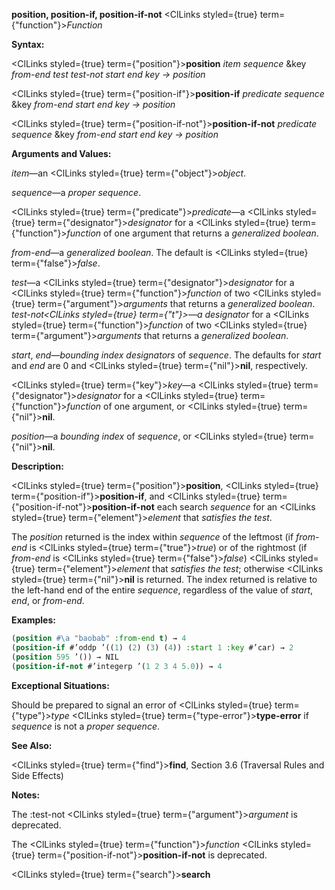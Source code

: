 **position, position-if, position-if-not** <ClLinks styled={true} term={"function"}><i>Function</i></ClLinks> 



**Syntax:** 



<ClLinks styled={true} term={"position"}><b>position</b></ClLinks> *item sequence* &amp;key *from-end test test-not start end key → position* 



<ClLinks styled={true} term={"position-if"}><b>position-if</b></ClLinks> *predicate sequence* &amp;key *from-end start end key → position* 



<ClLinks styled={true} term={"position-if-not"}><b>position-if-not</b></ClLinks> *predicate sequence* &amp;key *from-end start end key → position* 



**Arguments and Values:** 



*item*—an <ClLinks styled={true} term={"object"}><i>object</i></ClLinks>. 



*sequence*—a *proper sequence*. 



<ClLinks styled={true} term={"predicate"}><i>predicate</i></ClLinks>—a <ClLinks styled={true} term={"designator"}><i>designator</i></ClLinks> for a <ClLinks styled={true} term={"function"}><i>function</i></ClLinks> of one argument that returns a *generalized boolean*. 



 



 



*from-end*—a *generalized boolean*. The default is <ClLinks styled={true} term={"false"}><i>false</i></ClLinks>. 



*test*—a <ClLinks styled={true} term={"designator"}><i>designator</i></ClLinks> for a <ClLinks styled={true} term={"function"}><i>function</i></ClLinks> of two <ClLinks styled={true} term={"argument"}><i>arguments</i></ClLinks> that returns a *generalized boolean*. *test-not<ClLinks styled={true} term={"t"}><i>—a </i></ClLinks>designator* for a <ClLinks styled={true} term={"function"}><i>function</i></ClLinks> of two <ClLinks styled={true} term={"argument"}><i>arguments</i></ClLinks> that returns a *generalized boolean*. 



*start*, *end*—*bounding index designators* of *sequence*. The defaults for *start* and *end* are 0 and <ClLinks styled={true} term={"nil"}><b>nil</b></ClLinks>, respectively. 



<ClLinks styled={true} term={"key"}><i>key</i></ClLinks>—a <ClLinks styled={true} term={"designator"}><i>designator</i></ClLinks> for a <ClLinks styled={true} term={"function"}><i>function</i></ClLinks> of one argument, or <ClLinks styled={true} term={"nil"}><b>nil</b></ClLinks>. 



*position*—a *bounding index* of *sequence*, or <ClLinks styled={true} term={"nil"}><b>nil</b></ClLinks>. 



**Description:** 



<ClLinks styled={true} term={"position"}><b>position</b></ClLinks>, <ClLinks styled={true} term={"position-if"}><b>position-if</b></ClLinks>, and <ClLinks styled={true} term={"position-if-not"}><b>position-if-not</b></ClLinks> each search *sequence* for an <ClLinks styled={true} term={"element"}><i>element</i></ClLinks> that *satisfies the test*. 



The *position* returned is the index within *sequence* of the leftmost (if *from-end* is <ClLinks styled={true} term={"true"}><i>true</i></ClLinks>) or of the rightmost (if *from-end* is <ClLinks styled={true} term={"false"}><i>false</i></ClLinks>) <ClLinks styled={true} term={"element"}><i>element</i></ClLinks> that *satisfies the test*; otherwise <ClLinks styled={true} term={"nil"}><b>nil</b></ClLinks> is returned. The index returned is relative to the left-hand end of the entire *sequence*, regardless of the value of *start*, *end*, or *from-end*. 



**Examples:**
```lisp
(position #\a "baobab" :from-end t) → 4 
(position-if #’oddp ’((1) (2) (3) (4)) :start 1 :key #’car) → 2 
(position 595 ’()) → NIL 
(position-if-not #’integerp ’(1 2 3 4 5.0)) → 4 
```
**Exceptional Situations:** 



Should be prepared to signal an error of <ClLinks styled={true} term={"type"}><i>type</i></ClLinks> <ClLinks styled={true} term={"type-error"}><b>type-error</b></ClLinks> if *sequence* is not a *proper sequence*. 



**See Also:** 



<ClLinks styled={true} term={"find"}><b>find</b></ClLinks>, Section 3.6 (Traversal Rules and Side Effects) 



**Notes:** 



The :test-not <ClLinks styled={true} term={"argument"}><i>argument</i></ClLinks> is deprecated. 



The <ClLinks styled={true} term={"function"}><i>function</i></ClLinks> <ClLinks styled={true} term={"position-if-not"}><b>position-if-not</b></ClLinks> is deprecated. 







 



 



<ClLinks styled={true} term={"search"}><b>search</b></ClLinks> 



